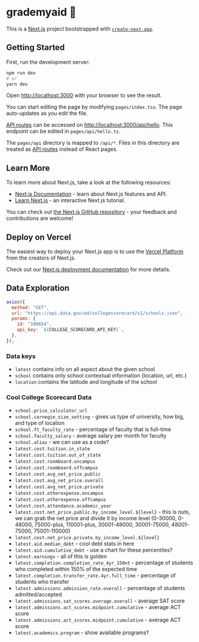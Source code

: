 # grademyaid 📝

This is a [Next.js](https://nextjs.org/) project bootstrapped with [`create-next-app`](https://github.com/vercel/next.js/tree/canary/packages/create-next-app).

## Getting Started

First, run the development server:

```bash
npm run dev
# or
yarn dev
```

Open [http://localhost:3000](http://localhost:3000) with your browser to see the result.

You can start editing the page by modifying `pages/index.tsx`. The page auto-updates as you edit the file.

[API routes](https://nextjs.org/docs/api-routes/introduction) can be accessed on [http://localhost:3000/api/hello](http://localhost:3000/api/hello). This endpoint can be edited in `pages/api/hello.ts`.

The `pages/api` directory is mapped to `/api/*`. Files in this directory are treated as [API routes](https://nextjs.org/docs/api-routes/introduction) instead of React pages.

## Learn More

To learn more about Next.js, take a look at the following resources:

- [Next.js Documentation](https://nextjs.org/docs) - learn about Next.js features and API.
- [Learn Next.js](https://nextjs.org/learn) - an interactive Next.js tutorial.

You can check out [the Next.js GitHub repository](https://github.com/vercel/next.js/) - your feedback and contributions are welcome!

## Deploy on Vercel

The easiest way to deploy your Next.js app is to use the [Vercel Platform](https://vercel.com/new?utm_medium=default-template&filter=next.js&utm_source=create-next-app&utm_campaign=create-next-app-readme) from the creators of Next.js.

Check out our [Next.js deployment documentation](https://nextjs.org/docs/deployment) for more details.

## Data Exploration

```javascript
axios({
  method: "GET",
  url: "https://api.data.gov/ed/collegescorecard/v1/schools.json",
  params: {
    id: "100654",
    api_key: `${COLLEGE_SCORECARD_API_KEY}`,
  },
});
```

### Data keys

- `latest` contains info on all aspect about the given school
- `school` contains only school contextual information (location, url, etc.)
- `location` contains the latitude and longitude of the school

### Cool College Scorecard Data

- `school.price_calculator_url`
- `school.carnegie_size_setting` - gives us type of university, how big, and type of location
- `school.ft_faculty_rate` - percentage of faculty that is full-time
- `school.faculty_salary` - average salary per month for faculty
- `school.alias` - we can use as a code?
- `latest.cost.tuition.in_state`
- `latest.cost.tuition.out_of_state`
- `latest.cost.roomboard.oncampus`
- `latest.cost.roomboard.offcampus`
- `latest.cost.avg_net_price.public`
- `latest.cost.avg_net_price.overall`
- `latest.cost.avg_net_price.private`
- `latest.cost.otherexpense.oncampus`
- `latest.cost.otherexpense.offcampus`
- `latest.cost.attendance.academic_year`
- `latest.cost.net_price.public.by_income_level.${level}` - this is nuts, we can grab the net price and divide it by income level (0-30000, 0-48000, 75000-plus, 110001-plus, 30001-48000, 30001-75000, 48001-75000, 75001-110000)
- `latest.cost.net_price.private.by_income_level.${level}`
- `latest.aid.median_debt` - cool debt stats in here
- `latest.aid.cumulative_debt` - use a chart for these percentiles?
- `latest.earnings` - all of this is golden
- `latest.completion.completion_rate_4yr_150nt` - percentage of students who completed within 150% of the expected time
- `latest.completion.transfer_rate.4yr.full_time` - percentage of students who transfer
- `latest.admissions.admission_rate.overall` - percentage of students admitted/accepted
- `latest.admissions.sat_scores.average.overall` - average SAT score
- `latest.admissions.act_scores.midpoint.cumulative` - average ACT score
- `latest.admissions.act_scores.midpoint.cumulative` - average ACT score
- `latest.academics.program` - show available programs?

